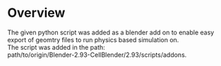 # Overview

The given python script was added as a blender add on to enable easy export of geomtry files to run physics based simulation on. <br/>
The script was added in the path: <br/>
path/to/origin/Blender-2.93-CellBlender/2.93/scripts/addons.

